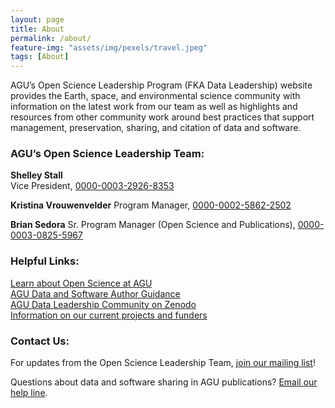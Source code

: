```yaml
---
layout: page
title: About
permalink: /about/
feature-img: "assets/img/pexels/travel.jpeg"
tags: [About]
---
```


AGU’s Open Science Leadership Program (FKA Data Leadership) website provides the Earth, space, and environmental science community with information on the latest work from our team as well as highlights and resources from other community work around best practices that support management, preservation, sharing, and citation of data and software. 

### AGU’s Open Science Leadership Team:  
**Shelley Stall**  
Vice President, [0000-0003-2926-8353](https://orcid.org/0000-0003-2926-8353)

**Kristina Vrouwenvelder**
Program Manager, [0000-0002-5862-2502](https://orcid.org/0000-0002-5862-2502)

**Brian Sedora**
Sr. Program Manager (Open Science and Publications), [0000-0003-0825-5967](https://orcid.org/0000-0003-0825-5967)

### Helpful Links:
[Learn about Open Science at AGU](https://www.agu.org/open-science)  
[AGU Data and Software Author Guidance](https://www.agu.org/Publish-with-AGU/Publish/Author-Resources/Data-and-Software-for-Authors)  
[AGU Data Leadership Community on Zenodo](https://zenodo.org/communities/agu-data-leadership)   
[Information on our current projects and funders](https://data.agu.org/projects/)
  
### Contact Us:

For updates from the Open Science Leadership Team, [join our mailing list](https://forms.monday.com/forms/b4284b3ea07f6e4d801f03451d5f7ac4?r=use1)!


Questions about data and software sharing in AGU publications? [Email our help line](mailto:DataHelp@agu.org).
